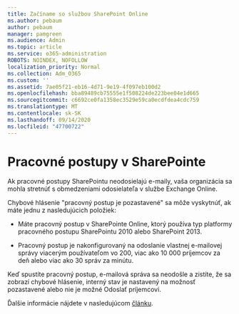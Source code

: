 ```yaml
---
title: Začíname so službou SharePoint Online
ms.author: pebaum
author: pebaum
manager: pamgreen
ms.audience: Admin
ms.topic: article
ms.service: o365-administration
ROBOTS: NOINDEX, NOFOLLOW
localization_priority: Normal
ms.collection: Adm_O365
ms.custom: ''
ms.assetid: 7ae05f21-eb16-4d71-9e19-4f097eb100d2
ms.openlocfilehash: bba89489cb75555e1f508224de223bee04e1d665
ms.sourcegitcommit: c6692ce0fa1358ec3529e59ca0ecdfdea4cdc759
ms.translationtype: MT
ms.contentlocale: sk-SK
ms.lasthandoff: 09/14/2020
ms.locfileid: "47700722"
---
```

# <a name="workflows-in-sharepoint"></a>Pracovné postupy v SharePointe

Ak pracovné postupy SharePointu neodosielajú e-maily, vaša organizácia sa mohla stretnúť s obmedzeniami odosielateľa v službe Exchange Online.

Chybové hlásenie "pracovný postup je pozastavené" sa môže vyskytnúť, ak máte jednu z nasledujúcich položiek:

- Máte pracovný postup v SharePointe Online, ktorý používa typ platformy pracovného postupu SharePointu 2010 alebo SharePoint 2013.

- Pracovný postup je nakonfigurovaný na odoslanie vlastnej e-mailovej správy viacerým používateľom vo 200, viac ako 10 000 príjemcov za deň alebo viac ako 30 správ za minútu.

Keď spustíte pracovný postup, e-mailová správa sa neodošle a zistíte, že sa zobrazí chybové hlásenie, interný stav je nastavený na možnosť pozastavené alebo nie je možné Odoslať príjemcovi.

Ďalšie informácie nájdete v nasledujúcom [článku](https://docs.microsoft.com/sharepoint/support/workflows/configured-workflow-fails-running).

